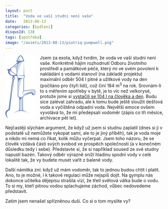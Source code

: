 ```yaml
---
layout: post
title:  "Voda ve vaší studni není vaše"
date:   2013-08-13
categories: [bydlení]
disqusId: 138
tags: [spotřeba]
image: "/assets/2013-08-13/piotriq-pumpwell.png"
---
```

<div style="float: left; margin: 0 1em 1em 0; text-align: center;"><img src="/assets/2013-08-13/piotriq-pumpwell.png" /></div>Jsem za exota, když tvrdím, že voda ve vaší studni není vaše. Konkrétně hájím rozhodnutí Odboru životního prostředí a památkové péče, který mi ve svém povolení k nakládání s vodami stanovil (na základě projektu) maximální odběr 504&nbsp;l pitné a užitkové vody na den (počítáno pro čtyři lidi), což činí 184&nbsp;m<sup>3</sup> na rok. Srovnám-li to s měřením spotřeby v bytě, je to víc než velkorysé, protože jsme si <a href="/item/57">vystačili se 104&nbsp;l na člověka a den</a>. Budu sice zalévat zahradu, ale k tomu bude ještě sloužit dešťová voda a vyčištěná odpadní voda. Největší emoce ovšem vyvolává to, že mi předepsali vodoměr (zápis co tři měsíce, archivace pět let).
<!--more-->

Nejčastěji slýchám argument, že když už jsem si studnu zaplatil (dnes si ji v podstatě už nemůžete vykopat sami, ale to je jiný příběh), tak je voda moje a nikdo mi nemá co říkat, kolik můžu vyčerpat. Jsem toho názoru, že se člověk vzdává části svých svobod ve prospěch společnosti (a v konečném důsledku tedy i sebe). Představte si, že si například soused ze své studny napustí bazén. Takový odběr výrazně sníží hladinu spodní vody v celé lokalitě tak, že vy budete muset vařit z balené vody.

Další námitka zní: když už mám vodoměr, tak to jednou budou chtít i platit. Ano, to je možné, i k takové regulaci může nejspíš dojít. Na gymplu nás dokonce učitelka dějepisu strašila vizí, že třetí světová válka bude o vodu. To si my, kteří pitnou vodou splachujeme záchod, vůbec nedovedeme představit.

Zatím jsem nenašel spřízněnou duši. Co si o tom myslíte vy?